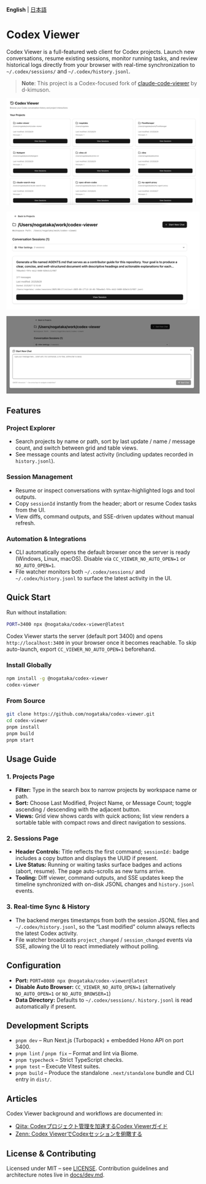 **English** | [日本語](./README.ja.md)

# Codex Viewer

Codex Viewer is a full-featured web client for Codex projects. Launch new conversations, resume existing sessions, monitor running tasks, and review historical logs directly from your browser with real-time synchronization to `~/.codex/sessions/` and `~/.codex/history.jsonl`.

> **Note**: This project is a Codex-focused fork of [claude-code-viewer](https://github.com/d-kimuson/claude-code-viewer) by d-kimuson.

![Projects view](./docs/assets/images/img001.png)

![Session list](./docs/assets/images/img002.png)

![Session detail](./docs/assets/images/img003.png)

## Features

### Project Explorer
- Search projects by name or path, sort by last update / name / message count, and switch between grid and table views.
- See message counts and latest activity (including updates recorded in `history.jsonl`).

### Session Management
- Resume or inspect conversations with syntax-highlighted logs and tool outputs.
- Copy `sessionId` instantly from the header; abort or resume Codex tasks from the UI.
- View diffs, command outputs, and SSE-driven updates without manual refresh.

### Automation & Integrations
- CLI automatically opens the default browser once the server is ready (Windows, Linux, macOS). Disable via `CC_VIEWER_NO_AUTO_OPEN=1` or `NO_AUTO_OPEN=1`.
- File watcher monitors both `~/.codex/sessions/` and `~/.codex/history.jsonl` to surface the latest activity in the UI.

## Quick Start

Run without installation:

```bash
PORT=3400 npx @nogataka/codex-viewer@latest
```

Codex Viewer starts the server (default port 3400) and opens `http://localhost:3400` in your browser once it becomes reachable. To skip auto-launch, export `CC_VIEWER_NO_AUTO_OPEN=1` beforehand.

### Install Globally

```bash
npm install -g @nogataka/codex-viewer
codex-viewer
```

### From Source

```bash
git clone https://github.com/nogataka/codex-viewer.git
cd codex-viewer
pnpm install
pnpm build
pnpm start
```

## Usage Guide

### 1. Projects Page
- **Filter:** Type in the search box to narrow projects by workspace name or path.
- **Sort:** Choose Last Modified, Project Name, or Message Count; toggle ascending / descending with the adjacent button.
- **Views:** Grid view shows cards with quick actions; list view renders a sortable table with compact rows and direct navigation to sessions.

### 2. Sessions Page
- **Header Controls:** Title reflects the first command; `sessionId:` badge includes a copy button and displays the UUID if present.
- **Live Status:** Running or waiting tasks surface badges and actions (abort, resume). The page auto-scrolls as new turns arrive.
- **Tooling:** Diff viewer, command outputs, and SSE updates keep the timeline synchronized with on-disk JSONL changes and `history.jsonl` events.

### 3. Real-time Sync & History
- The backend merges timestamps from both the session JSONL files and `~/.codex/history.jsonl`, so the “Last modified” column always reflects the latest Codex activity.
- File watcher broadcasts `project_changed` / `session_changed` events via SSE, allowing the UI to react immediately without polling.

## Configuration

- **Port:** `PORT=8080 npx @nogataka/codex-viewer@latest`
- **Disable Auto Browser:** `CC_VIEWER_NO_AUTO_OPEN=1` (alternatively `NO_AUTO_OPEN=1` or `NO_AUTO_BROWSER=1`)
- **Data Directory:** Defaults to `~/.codex/sessions/`. `history.jsonl` is read automatically if present.

## Development Scripts

- `pnpm dev` – Run Next.js (Turbopack) + embedded Hono API on port 3400.
- `pnpm lint` / `pnpm fix` – Format and lint via Biome.
- `pnpm typecheck` – Strict TypeScript checks.
- `pnpm test` – Execute Vitest suites.
- `pnpm build` – Produce the standalone `.next/standalone` bundle and CLI entry in `dist/`.

## Articles

Codex Viewer background and workflows are documented in:

- [Qiita: Codexプロジェクト管理を加速するCodex Viewerガイド](https://qiita.com/nogataka/items/28d04db421663a4a46fd)
- [Zenn: Codex ViewerでCodexセッションを俯瞰する](https://zenn.dev/taka000/articles/74a60c37fae5bb)

## License & Contributing

Licensed under MIT – see [LICENSE](./LICENSE). Contribution guidelines and architecture notes live in [docs/dev.md](docs/dev.md).
